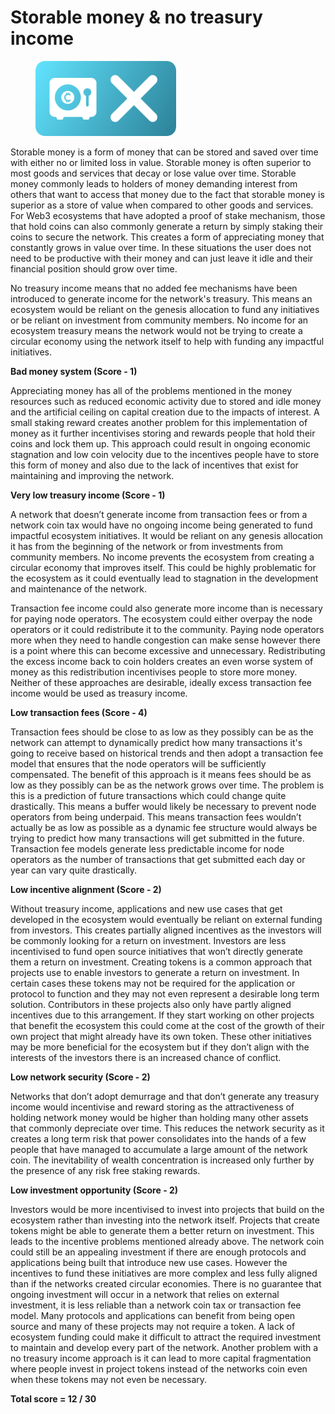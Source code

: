 # Storable money & no treasury income

<div align="left"><figure><img src="../../.gitbook/assets/hoardable-money-no-income.png" alt="" width="225"><figcaption></figcaption></figure></div>

Storable money is a form of money that can be stored and saved over time with either no or limited loss in value. Storable money is often superior to most goods and services that decay or lose value over time. Storable money commonly leads to holders of money demanding interest from others that want to access that money due to the fact that storable money is superior as a store of value when compared to other goods and services. For Web3 ecosystems that have adopted a proof of stake mechanism, those that hold coins can also commonly generate a return by simply staking their coins to secure the network. This creates a form of appreciating money that constantly grows in value over time. In these situations the user does not need to be productive with their money and can just leave it idle and their financial position should grow over time.

No treasury income means that no added fee mechanisms have been introduced to generate income for the network's treasury. This means an ecosystem would be reliant on the genesis allocation to fund any initiatives or be reliant on investment from community members. No income for an ecosystem treasury means the network would not be trying to create a circular economy using the network itself to help with funding any impactful initiatives.



**Bad money system (Score - 1)**

Appreciating money has all of the problems mentioned in the money resources such as reduced economic activity due to stored and idle money and the artificial ceiling on capital creation due to the impacts of interest. A small staking reward creates another problem for this implementation of money as it further incentivises storing and rewards people that hold their coins and lock them up. This approach could result in ongoing economic stagnation and low coin velocity due to the incentives people have to store this form of money and also due to the lack of incentives that exist for maintaining and improving the network.



**Very low treasury income (Score - 1)**

A network that doesn’t generate income from transaction fees or from a network coin tax would have no ongoing income being generated to fund impactful ecosystem initiatives. It would be reliant on any genesis allocation it has from the beginning of the network or from investments from community members. No income prevents the ecosystem from creating a circular economy that improves itself. This could be highly problematic for the ecosystem as it could eventually lead to stagnation in the development and maintenance of the network.

Transaction fee income could also generate more income than is necessary for paying node operators. The ecosystem could either overpay the node operators or it could redistribute it to the community. Paying node operators more when they need to handle congestion can make sense however there is a point where this can become excessive and unnecessary. Redistributing the excess income back to coin holders creates an even worse system of money as this redistribution incentivises people to store more money. Neither of these approaches are desirable, ideally excess transaction fee income would be used as treasury income.



**Low transaction fees (Score - 4)**

Transaction fees should be close to as low as they possibly can be as the network can attempt to dynamically predict how many transactions it's going to receive based on historical trends and then adopt a transaction fee model that ensures that the node operators will be sufficiently compensated. The benefit of this approach is it means fees should be as low as they possibly can be as the network grows over time. The problem is this is a prediction of future transactions which could change quite drastically. This means a buffer would likely be necessary to prevent node operators from being underpaid. This means transaction fees wouldn’t actually be as low as possible as a dynamic fee structure would always be trying to predict how many transactions will get submitted in the future. Transaction fee models generate less predictable income for node operators as the number of transactions that get submitted each day or year can vary quite drastically.



**Low incentive alignment (Score - 2)**

Without treasury income, applications and new use cases that get developed in the ecosystem would eventually be reliant on external funding from investors. This creates partially aligned incentives as the investors will be commonly looking for a return on investment. Investors are less incentivised to fund open source initiatives that won’t directly generate them a return on investment. Creating tokens is a common approach that projects use to enable investors to generate a return on investment. In certain cases these tokens may not be required for the application or protocol to function and they may not even represent a desirable long term solution. Contributors in these projects also only have partly aligned incentives due to this arrangement. If they start working on other projects that benefit the ecosystem this could come at the cost of the growth of their own project that might already have its own token. These other initiatives may be more beneficial for the ecosystem but if they don’t align with the interests of the investors there is an increased chance of conflict.



**Low network security (Score - 2)**

Networks that don’t adopt demurrage and that don’t generate any treasury income would incentivise and reward storing as the attractiveness of holding network money would be higher than holding many other assets that commonly depreciate over time. This reduces the network security as it creates a long term risk that power consolidates into the hands of a few people that have managed to accumulate a large amount of the network coin. The inevitability of wealth concentration is increased only further by the presence of any risk free staking rewards.



**Low investment opportunity (Score - 2)**

Investors would be more incentivised to invest into projects that build on the ecosystem rather than investing into the network itself. Projects that create tokens might be able to generate them a better return on investment. This leads to the incentive problems mentioned already above. The network coin could still be an appealing investment if there are enough protocols and applications being built that introduce new use cases. However the incentives to fund these initiatives are more complex and less fully aligned than if the networks created circular economies. There is no guarantee that ongoing investment will occur in a network that relies on external investment, it is less reliable than a network coin tax or transaction fee model. Many protocols and applications can benefit from being open source and many of these projects may not require a token. A lack of ecosystem funding could make it difficult to attract the required investment to maintain and develop every part of the network. Another problem with a no treasury income approach is it can lead to more capital fragmentation where people invest in project tokens instead of the networks coin even when these tokens may not even be necessary.



**Total score = 12 / 30**
